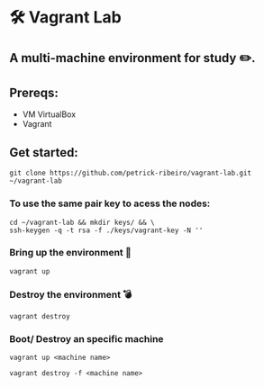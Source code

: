 # :hammer_and_wrench: Vagrant Lab

## A multi-machine environment for study ✏️.

## Prereqs:
- VM VirtualBox 
- Vagrant

## Get started:
```
git clone https://github.com/petrick-ribeiro/vagrant-lab.git ~/vagrant-lab
```

### To use the same pair key to acess the nodes:
```
cd ~/vagrant-lab && mkdir keys/ && \
ssh-keygen -q -t rsa -f ./keys/vagrant-key -N ''
```

### Bring up the environment :rocket:
```
vagrant up
```
### Destroy the environment 💣
```
vagrant destroy
```
### Boot/ Destroy an specific machine
```
vagrant up <machine name>

vagrant destroy -f <machine name>
``` 
